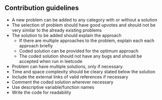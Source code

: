 ## Contribution guidelines

- A new problem can be added to any category with or without a solution
- The selection of problem should have good upvotes and should not be very similar to the already existing problems
- The solution to be added should explain the approach
  - If there are multiple approaches to the problem, explain each each approach briefly
  - Coded solution can be provided for the optimum approach
  - The coded solution should not have any bugs and should be accepted when run in leetcode
- Problem can have multiple solutions, only if necessary.
- Time and space complexity should be cleary stated below the solution
- Include the external links of valid references if necessary
- Comment the coded solution wherever necessary
- Use descriptive variable/function names
- Write the code for readability
